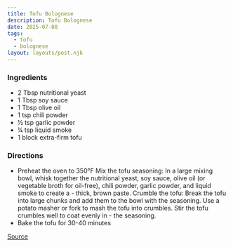 ```yaml
---
title: Tofu Bolognese
description: Tofu Bolognese
date: 2025-07-08
tags:
  - tofu
  - bolognese
layout: layouts/post.njk
---
```


### Ingredients

- 2 Tbsp nutritional yeast
- 1 Tbsp soy sauce
- 1 Tbsp olive oil
- 1 tsp chili powder
- ½ tsp garlic powder
- ¼ tsp liquid smoke
- 1 block extra-firm tofu

### Directions

- Preheat the oven to 350°F
  Mix the tofu seasoning: In a large mixing bowl, whisk together the nutritional yeast, soy sauce, olive oil (or vegetable broth for oil-free), chili powder, garlic powder, and liquid smoke to create a - thick, brown paste.
  Crumble the tofu: Break the tofu into large chunks and add them to the bowl with the seasoning. Use a potato masher or fork to mash the tofu into crumbles. Stir the tofu crumbles well to coat evenly in - the seasoning.
- Bake the tofu for 30-40 minutes

[Source](itdoesnttastelikechicken.com/tofu-bolognese#recipe)
